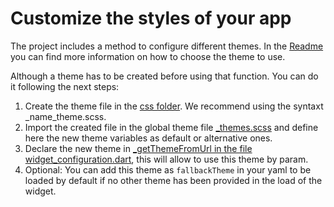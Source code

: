 # Customize the styles of your app 
The project includes a method to configure different themes. In the [Readme](/README.md#Widget-theming) you can find more information on how to choose the theme to use. 

Although a theme has to be created before using that function. You can do it following the next steps: 
1. Create the theme file in the [css folder](/lib/src/scss). We recommend using the syntaxt _name_theme.scss. 
2. Import the created file in the global theme file [_themes.scss](/lib/src/scss/_themes.scss) and define here the new theme variables as default or alternative ones.
3. Declare the new theme in [_getThemeFromUrl in the file widget_configuration.dart](/lib/src/widget_configuration.dart), this will allow to use this theme by param. 
4. Optional: You can add this theme as `fallbackTheme` in your yaml to be loaded by default if no other theme has been provided in the load of the widget.  
